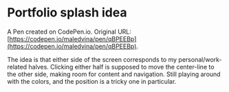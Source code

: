 # Portfolio splash idea

A Pen created on CodePen.io. Original URL: [https://codepen.io/maledvina/pen/qBPEEBp](https://codepen.io/maledvina/pen/qBPEEBp).

The idea is that either side of the screen corresponds to my personal/work-related halves. Clicking either half is supposed to move the center-line to the other side, making room for content and navigation. Still playing around with the colors, and the position is a tricky one in particular. 
